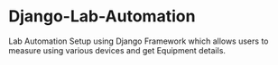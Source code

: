 # Django-Lab-Automation
Lab Automation Setup using Django Framework which allows users to measure using various devices and get Equipment details.
